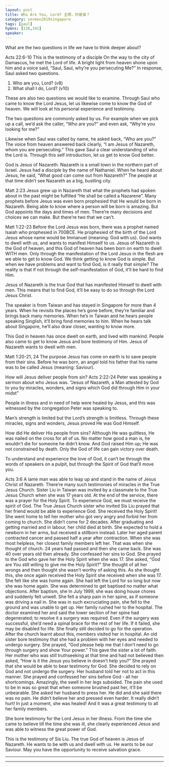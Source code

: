 ```yaml
---
layout: post
title: Who Are You, Lord? 主啊，你是谁？
category: sermon2019singapore
tags: [paul]
hymns: [136,341]
speaker: 
---
```


What are the two questions in life we have to think deeper about?

Acts 22:6-10
This is the testimony of a disciple 
On the way to the city of Damascus, he met the Lord of life. A bright light from heaven shone upon him and a voice said, “Saul, Saul, why’re you persecuting Me?” In response, Saul asked two questions. 

1. Who are you, Lord? (v8)
2. What shall I do, Lord? (v10)

These are also two questions we would like to examine. Through Saul who came to know the Lord Jesus, let us likewise come to know the God of heaven. We will look at his personal experience and testimony. 

The two questions are commonly asked by us. For example when we pick up a call, we’d ask the caller, “Who are you?” and even ask, “Why’re you looking for me?” 

Likewise when Saul was called by name, he asked back, “Who are you?” The voice from heaven answered back clearly, “I am Jesus of Nazareth, whom you are persecuting.” This gave Saul a clear understanding of who the Lord is. Through this self introduction, let us get to know God better. 

God is Jesus of Nazareth. Nazareth is a small town in the northern part of Israel. Jesus had a disciple by the name of Nathaniel. When he heard about Jesus, he said, “What good can come out from Nazareth?” The people at that time didn’t see Nazareth as a big, bustling city. 

Matt 2:23
Jesus grew up in Nazareth that what the prophets had spoken about in the past might be fulfilled “He shall be called a Nazarene”. Many prophets before Jesus was even born prophesied that He would be born in Nazareth. Being able to know where a person will be born is amazing. But God appoints the days and times of men. There’re many decisions and choices we can make. But there’re two that we can’t. 

Matt 1:22-23
Before the Lord Jesus was born, there was a prophet named Isaiah who prophesied in 700BCE. He prophesied of the birth of the Lord Jesus whose name would be Immanuel (meaning: God with us). God wants to dwell with us, and wants to manifest Himself to us. Jesus of Nazareth is the God of heaven, and this God of heaven has been born on earth to dwell WITH men. Only through the manifestation of the Lord Jesus in the flesh are we able to get to know God. We think getting to know God is simple. But when we have problems and want to find God, is it really that simple? The reality is that if not through the self-manifestation of God, it’ll be hard to find Him. 

Jesus of Nazareth is the true God that has manifested Himself to dwell with men. This means that to find God, it’ll be easy to do so through the Lord Jesus Christ. 

The speaker is from Taiwan and has stayed in Singapore for more than 4 years. When he revisits the places he’s gone before, they’re familiar and brings back many memories. When he’s in Taiwan and he hears people speaking Singlish, it’ll bring fond memories to him. When he hears talk about Singapore, he’ll also draw closer, wanting to know more. 

This God in heaven has once dwelt on earth, and lived with mankind. People also came to get to know Jesus and bore testimony of Him. Jesus of Nazareth wants to dwell with men. 

Matt 1:20-21, 24
The purpose Jesus has come on earth is to save people from their sins. Before he was born, an angel told his father that his name was to be called Jesus (meaning: Saviour). 

How will Jesus deliver people from sin?
Acts 2:22-24
Peter was speaking a sermon about who Jesus was.
“Jesus of Nazareth, a Man attested by God to you by miracles, wonders, and signs which God did through Him in your midst”

People in illness and in need of help were healed by Jesus, and this was witnessed by the congregation Peter was speaking to. 

Man’s strength is limited but the Lord’s strength is limitless. Through these miracles, signs and wonders, Jesus proved He was God Himself. 

How did He deliver His people from sins? Although He was guiltless, He was nailed on the cross for all of us. No matter how good a man is, he wouldn’t die for someone he didn’t know. And God raised Him up; He was not constrained by death. Only the God of life can gain victory over death. 

To understand and experience the love of God, it can’t be through the words of speakers on a pulpit, but through the Spirit of God that’ll move you. 

Acts 3:6
A lame man was able to leap up and stand in the name of Jesus Christ of Nazareth. There’re many such testimonies of miracles in the True Jesus Church. Sister Liu in Taiwan was invited by a classmate to the True Jesus Church when she was 17 years old. At the end of the service, there was a prayer for the Holy Spirit. To experience God, we must receive the spirit of God. The True Jesus Church sister who invited Sis Liu prayed that her friend would be able to experience God. She received the Holy Spirit! She went home to tell her mother who got very angry and forbid her from coming to church. She didn’t come for 2 decades. After graduating and getting married and in labour, her child died at birth. She expected to hold a newborn in her arms, but received a stillborn instead. Later her aged parent contracted cancer and passed half a year after contraction. When she was most helpless, her closest family members left her. That was when she thought of church. 24 years had passed and then she came back. She was 40 over years old then already. She confessed her sins to God. She prayed to the God who gave her the Holy Spirit when she was 17. She asked, “God are You still willing to give me the Holy Spirit?” She thought of all her wrongs and then thought she wasn’t worthy of asking this. As she thought this, she once again received the Holy Spirit she received when she was 17. She felt like she was home again. She had left the Lord for so long but now she was home again. She was determined to get baptised no matter what objections. After baptism, she  In July 1999, she was doing house chores and suddenly felt unwell. She felt a sharp pain in her spine, as if someone was driving a nail in. She was in such excruciating pain, she fell to the ground and was unable to get up. Her family rushed her to the hospital. The doctor examined her and said the lower section of her spine had degenerated; to resolve it a surgery was required. Even if the surgery was successful, she’d need a spinal brace for the rest of her life. If it failed, she may be disabled for life. She finally still decided to go for the operation. After the church learnt about this, members visited her in hospital. An old sister bore testimony that she had a problem with her eyes and needed to undergo surgery. She prayed, “God please help me that I don’t need to go through surgery and show Your power.” This gave the sister a lot of faith. Her mother who was still truthseeking at that time and had not believed then asked, “How is it the Jesus you believe in doesn’t help you?” She prayed that she would be able to bear testimony for God. She decided to rely on God and not undergo the surgery. Her husband told her not to act in this manner. She prayed and confessed her sins before God - all her shortcomings. Amazingly, the swell in her legs subsided. The pain she used to be in was so great that when someone brushed past her, it’ll be unbearable. She asked her husband to press her. He did and she said there was no pain. He didn’t believe her and pressed even harder. It really didn’t hurt! In just a moment, she was healed! And it was a great testimony to all her family members.

She bore testimony for the Lord Jesus in her illness. From the time she came to believe till the time she was ill, she clearly experienced Jesus and was able to witness the great power of God. 

This is the testimony of Sis Liu. The true God of heaven is Jesus of Nazareth. He wants to be with us and dwell with us. He wants to be our Saviour. May you have the opportunity to receive salvation grace. 



----
****
